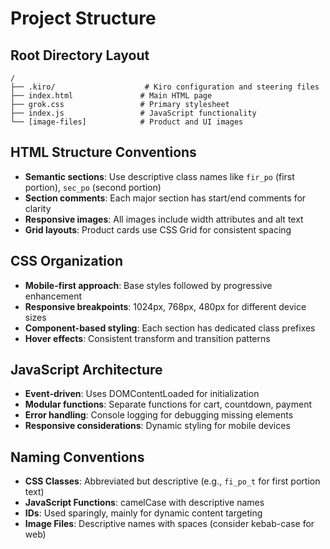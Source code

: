 # Project Structure

## Root Directory Layout
```
/
├── .kiro/                    # Kiro configuration and steering files
├── index.html               # Main HTML page
├── grok.css                 # Primary stylesheet
├── index.js                 # JavaScript functionality
└── [image-files]            # Product and UI images
```

## HTML Structure Conventions
- **Semantic sections**: Use descriptive class names like `fir_po` (first portion), `sec_po` (second portion)
- **Section comments**: Each major section has start/end comments for clarity
- **Responsive images**: All images include width attributes and alt text
- **Grid layouts**: Product cards use CSS Grid for consistent spacing

## CSS Organization
- **Mobile-first approach**: Base styles followed by progressive enhancement
- **Responsive breakpoints**: 1024px, 768px, 480px for different device sizes
- **Component-based styling**: Each section has dedicated class prefixes
- **Hover effects**: Consistent transform and transition patterns

## JavaScript Architecture
- **Event-driven**: Uses DOMContentLoaded for initialization
- **Modular functions**: Separate functions for cart, countdown, payment
- **Error handling**: Console logging for debugging missing elements
- **Responsive considerations**: Dynamic styling for mobile devices

## Naming Conventions
- **CSS Classes**: Abbreviated but descriptive (e.g., `fi_po_t` for first portion text)
- **JavaScript Functions**: camelCase with descriptive names
- **IDs**: Used sparingly, mainly for dynamic content targeting
- **Image Files**: Descriptive names with spaces (consider kebab-case for web)